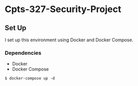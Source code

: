 # Cpts-327-Security-Project


## Set Up

I set up this environment using Docker and Docker Compose.


### Dependencies

- Docker
- Docker Compose


```shell
$ docker-compose up -d
```
